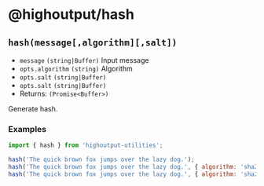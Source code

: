 # @highoutput/hash

## `hash(message[,algorithm][,salt])`
* `message` `(string|Buffer)` Input message
* `opts.algorithm` `(string)` Algorithm
* `opts.salt` `(string|Buffer)`
* `opts.salt` `(string|Buffer)`
* Returns: `(Promise<Buffer>)`

Generate hash.

### Examples
```javascript
import { hash } from 'highoutput-utilities';

hash('The quick brown fox jumps over the lazy dog.');
hash('The quick brown fox jumps over the lazy dog.', { algorithm: 'sha256' });
hash('The quick brown fox jumps over the lazy dog.', { algorithm: 'sha256', salt: 'secretsalt' });
```